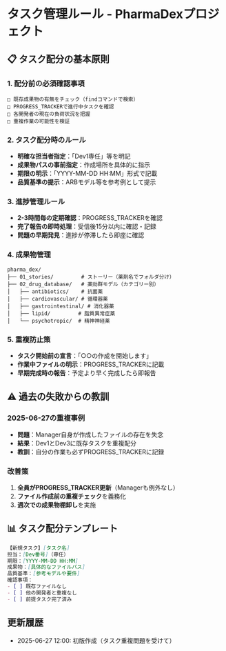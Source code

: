 # タスク管理ルール - PharmaDexプロジェクト

## 📋 タスク配分の基本原則

### 1. 配分前の必須確認事項
```
□ 既存成果物の有無をチェック（findコマンドで検索）
□ PROGRESS_TRACKERで進行中タスクを確認
□ 各開発者の現在の負荷状況を把握
□ 重複作業の可能性を検証
```

### 2. タスク配分時のルール
- **明確な担当者指定**：「Dev1専任」等を明記
- **成果物パスの事前指定**：作成場所を具体的に指示
- **期限の明示**：「YYYY-MM-DD HH:MM」形式で記載
- **品質基準の提示**：ARBモデル等を参考例として提示

### 3. 進捗管理ルール
- **2-3時間毎の定期確認**：PROGRESS_TRACKERを確認
- **完了報告の即時処理**：受信後15分以内に確認・記録
- **問題の早期発見**：進捗が停滞したら即座に確認

### 4. 成果物管理
```
pharma_dex/
├── 01_stories/         # ストーリー（薬剤名でフォルダ分け）
├── 02_drug_database/   # 薬効群モデル（カテゴリー別）
│   ├── antibiotics/    # 抗菌薬
│   ├── cardiovascular/ # 循環器薬
│   ├── gastrointestinal/ # 消化器薬
│   ├── lipid/         # 脂質異常症薬
│   └── psychotropic/  # 精神神経薬
```

### 5. 重複防止策
- **タスク開始前の宣言**：「○○の作成を開始します」
- **作業中ファイルの明示**：PROGRESS_TRACKERに記載
- **早期完成時の報告**：予定より早く完成したら即報告

## ⚠️ 過去の失敗からの教訓

### 2025-06-27の重複事例
- **問題**：Manager自身が作成したファイルの存在を失念
- **結果**：Dev1とDev3に既存タスクを重複配分
- **教訓**：自分の作業も必ずPROGRESS_TRACKERに記録

### 改善策
1. **全員がPROGRESS_TRACKER更新**（Managerも例外なし）
2. **ファイル作成前の重複チェック**を義務化
3. **週次での成果物棚卸し**を実施

## 📊 タスク配分テンプレート

```markdown
【新規タスク】[タスク名]
担当：[Dev番号]（専任）
期限：[YYYY-MM-DD HH:MM]
成果物：[具体的なファイルパス]
品質基準：[参考モデルや要件]
確認事項：
- [ ] 既存ファイルなし
- [ ] 他の開発者と重複なし
- [ ] 前提タスク完了済み
```

## 更新履歴
- 2025-06-27 12:00: 初版作成（タスク重複問題を受けて）